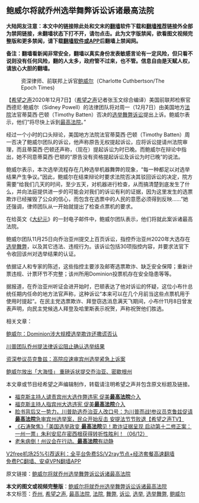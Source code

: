  <h2>鲍威尔将就乔州选举舞弊诉讼诉诸最高法院</h2> <p class="notice"><b>大陆网友注意：本文中的链接除此处和文末的<a href="https://github.com/bannedbook/fanqiang" >翻墙</a>软件下载和<a href="https://github.com/killgcd/justmysocks/blob/master/README.md">翻墙推荐</a>链接外全部为禁网链接，未翻墙状态下打不开，请勿点击。此为文字版禁闻，欲看图文视频完整版和更多禁闻，请下载<a href="https://github.com/bannedbook/fanqiang">翻墙软件或APP</a>后翻墙上禁闻网。</p><p>备注：翻墙看新闻非常安全，翻墙以真实身份发表敏感言论有一定风险，但只看不说则没有任何风险，翻的人太多，政府管不过来，也不管。信息自由是天赋人权，请放心大胆的翻墙。</b></p>  <div class="entry"> <figure><figcaption>资深律师、前联邦上诉官<a href="https://www.bannedbook.org/bnews/tag/%e9%b2%8d%e5%a8%81%e5%b0%94/" class="st_tag internal_tag" rel="tag" title="标签 鲍威尔 下的日志">鲍威尔</a>（Charlotte Cuthbertson/The Epoch Times)</figcaption></figure> <p>【<span class='wp_keywordlink_affiliate'><a href="https://www.soundofhope.org" title="希望之声" target="_blank">希望之声</a></span>2020年12月7日】（<a href="https://www.bannedbook.org/bnews/tag/%e5%b8%8c%e6%9c%9b%e4%b9%8b%e5%a3%b0/" class="st_tag internal_tag" rel="tag" title="标签 希望之声 下的日志">希望之声</a>记者张玉文综合编译）美国前联邦检察官西德尼·鲍威尔（Sidney Powell）的法律团队将对周一（12月7日）由美国地方<a href="https://www.bannedbook.org/bnews/tag/%e6%b3%95%e9%99%a2/" class="st_tag internal_tag" rel="tag" title="标签 法院 下的日志">法院</a>法官蒂莫西·巴顿（Timothy Batten）否决的<a href="https://www.bannedbook.org/bnews/tag/%e9%80%89%e4%b8%be/" class="st_tag internal_tag" rel="tag" title="标签 选举 下的日志">选举</a><a href="https://www.bannedbook.org/bnews/tag/%E8%88%9E%E5%BC%8A/" class="st_tag internal_tag" rel="tag" title="标签 舞弊 下的日志">舞弊</a><a href="https://www.bannedbook.org/bnews/tag/%E8%AF%89%E8%AE%BC/" class="st_tag internal_tag" rel="tag" title="标签 诉讼 下的日志">诉讼</a>提出上诉。鲍威尔表示，他们“将尽快上诉到<a href="https://www.bannedbook.org/bnews/tag/%e6%9c%80%e9%ab%98%e6%b3%95%e9%99%a2/" class="st_tag internal_tag" rel="tag" title="标签 最高法院 下的日志">最高法院</a>。”</p> <p>经过一个小时的口头辩论，美国地方法院法官蒂莫西·巴顿（Timothy Batten）周一否决了鲍威尔团队的诉讼，他声称原告无权提起诉讼，应将诉讼提请州法院审理，而且蒂莫西·巴顿还声称，（现在）提起诉讼为时已晚。而鲍威尔在辩论中指出，她不同意蒂莫西·巴顿的“原告没有资格提起诉讼及诉讼为时已晚”的说法。</p> <p>鲍威尔表示，本次选举流程存在几种选举机器舞弊的现象，“每一种都足以对选举结果产生争议。”因此，鲍威尔在结束辩论时要求法院否决其驳回诉讼的决定，院方需要“给我们几天的时间，至少五天，对机器进行检查，从而搞清楚到底发生了什么，并向法庭提供进一步的可能会对我们的诉讼有利的证据，因为这里发生的选票欺诈已经摧毁了公众的信心，而包含在选票中的人民的意愿必须得到反映……”她还强调，律师团队从一开始就提出了检查点票机的要求。</p>  <p>在给英文《<span class='wp_keywordlink_affiliate'><a href="http://www.epochtimes.com/" title="大纪元" target="_blank">大纪元</a></span>》的一封电子邮件中，鲍威尔团队表示，他们将就此案诉诸最高法院。</p> <p>鲍威尔团队11月25日向乔治亚州提交上百页诉讼，指控乔治亚州2020年大选存在<a href="https://www.bannedbook.org/bnews/tag/%E9%80%89%E4%B8%BE%E8%88%9E%E5%BC%8A/" class="st_tag internal_tag" rel="tag" title="标签 选举舞弊 下的日志">选举舞弊</a>，以及其它违法、违规行为。该诉讼包括30项指控内容，并要求法官下令收回该州对选举结果的认证。</p> <p>依据证人和专家的陈述，这些指控主要涉及邮寄选票欺诈、缺乏安全保障；重新计票违规、计票环节不完整；该州所用Dominion投票机存在安全隐患等等。</p>  <p>据报道，在乔治亚州听证会进开始时，巴顿表达了他对诉讼的怀疑，这位小布什总统任期内任命的地方法官声称，这种诉讼“本来可以在几个月前当这些点票机用于使用时提起”。在民主党选票欺诈、拜登窃选消息满天飞期间，小布什11月8日曾发表声明，向民主党候选人拜登及哈里斯表示祝贺，声称祝贺他们胜选。</p> <p>相关文章：</p> <p><a data-ctorig="https://www.soundofhope.org/post/449467" data-cturl="https://www.google.com/url?client=internal-element-cse&amp;cx=007749283119516952101:0iwnfnkwnek&amp;q=https://www.soundofhope.org/post/449467&amp;sa=U&amp;ved=2ahUKEwjBuvyoi73tAhXRqp4KHSvSAZMQFjAGegQIARAC&amp;usg=AOvVaw3CphVycBDmr0yn_LCZL49S" href="https://www.soundofhope.org/post/449467" target="_blank">鲍威尔：Dominion涉大规模选举欺诈还撒谎否认</a></p>  <p><a data-ctorig="https://www.soundofhope.org/post/450349" data-cturl="https://www.google.com/url?client=internal-element-cse&amp;cx=007749283119516952101:0iwnfnkwnek&amp;q=https://www.soundofhope.org/post/450349&amp;sa=U&amp;ved=2ahUKEwikioS1i73tAhVSqp4KHVrLAMIQFjAFegQIABAC&amp;usg=AOvVaw3GKC7jOyas0HKlq4eLFh50" href="https://www.soundofhope.org/post/450349" target="_blank">川普团队乔州提法律诉讼阻止确认选举结果</a></p> <p><a data-ctorig="https://www.soundofhope.org/post/449287" data-cturl="https://www.google.com/url?client=internal-element-cse&amp;cx=007749283119516952101:0iwnfnkwnek&amp;q=https://www.soundofhope.org/post/449287&amp;sa=U&amp;ved=2ahUKEwj6ganGi73tAhVIGDQIHdMbDOYQFjACegQICRAC&amp;usg=AOvVaw30QWZ-m__YuJPSGlL0w-_U" href="https://www.soundofhope.org/post/449287" target="_blank">资深参议员克鲁兹：高院应速审宾州选举紧急上诉案</a></p> <p><a data-ctorig="https://www.soundofhope.org/post/447106" data-cturl="https://www.google.com/url?client=internal-element-cse&amp;cx=007749283119516952101:0iwnfnkwnek&amp;q=https://www.soundofhope.org/post/447106&amp;sa=U&amp;ved=2ahUKEwiZ67mZi73tAhWVrp4KHeeQA2wQFjADegQICBAC&amp;usg=AOvVaw2nzLo7dy-_cULL2TOje_3P" href="https://www.soundofhope.org/post/447106" target="_blank">鲍威尔放出「大海怪」 重磅诉状提交乔治亚、密歇根州</a></p>  <p>本文章或节目经希望之声编辑制作，转载请注明希望之声并包含原文标题及链接。</p> <ul class='op-related-articles' title='相关阅读'> <li><a href='https://www.bannedbook.org/bnews/cnnews/20201208/1443837.html' target='_blank'>福克斯主持人谴责宾州大选作弊违宪 促美<b>最高法院</b>介入</a></li> <li><a href='https://www.bannedbook.org/bnews/comments/20201208/1443827.html' target='_blank'>福克斯主持人指宾州大选违宪 促美<b>最高法院</b>介入</a></li> <li><a href='https://www.bannedbook.org/bnews/cbnews/20201207/1443540.html' target='_blank'>脸书背后又一势力，川普助选乔治亚人改口号：为川普而战!参议员克鲁兹促请<b>最高法院</b>急审宾州选举案，民众开始反击 安提法节节败退【希望之声TV】</a></li> <li><a href='https://www.bannedbook.org/bnews/bannedvideo/20201207/1443480.html' target='_blank'>《石涛聚焦》「美国选举政变 <b>最高法院</b>见！欺诈证据呈现 启动第十二修正案：一州一票」朱利安尼在密西根获得转折性胜利！（06/12）</a></li> <li><a href='https://www.bannedbook.org/bnews/taiwannews/20201207/1443451.html' target='_blank'>老朱病倒！州议会在行动。<b>最高法院</b>有动静</a></li> </ul> <p class="texttj"> <a href="https://github.com/bannedbook/fanqiang/wiki/V2ray%E6%9C%BA%E5%9C%BA" target="_blank">V2free机场25%引荐返利：全平台免费SS/V2ray节点+经济套餐高速翻墙</a><br/> <a href="https://github.com/bannedbook/fanqiang/wiki/%E7%A6%81%E9%97%BB%E7%BD%91%E5%AE%89%E5%8D%93%E7%BF%BB%E5%A2%99%E6%96%B0%E9%97%BBAPP" target="_blank">免费PC翻墙、安卓VPN翻墙APP</a></p><p>原文链接：<a class="src_link"  href="https://www.soundofhope.org/post/451315" target="_blank">鲍威尔将就乔州选举舞弊诉讼诉诸最高法院</a></p><a name='sharetosocial'></a>       <div><b>本文的图文或视频完整版</b>：<a href='https://www.bannedbook.org/bnews/comments/20201208/1443908.html'>鲍威尔将就乔州选举舞弊诉讼诉诸最高法院</a></div>  </div><!--END ENTRY--> <div class="postfooter"> <div>本文标签：<a href="https://www.bannedbook.org/bnews/tag/%E4%B9%94%E5%B7%9E/" rel="tag">乔州</a>, <a href="https://www.bannedbook.org/bnews/tag/%e5%b8%8c%e6%9c%9b%e4%b9%8b%e5%a3%b0/" rel="tag">希望之声</a>, <a href="https://www.bannedbook.org/bnews/tag/%e6%9c%80%e9%ab%98%e6%b3%95%e9%99%a2/" rel="tag">最高法院</a>, <a href="https://www.bannedbook.org/bnews/tag/%e6%b3%95%e9%99%a2/" rel="tag">法院</a>, <a href="https://www.bannedbook.org/bnews/tag/%E8%88%9E%E5%BC%8A/" rel="tag">舞弊</a>, <a href="https://www.bannedbook.org/bnews/tag/%E8%AF%89%E8%AE%BC/" rel="tag">诉讼</a>, <a href="https://www.bannedbook.org/bnews/tag/%e9%80%89%e4%b8%be/" rel="tag">选举</a>, <a href="https://www.bannedbook.org/bnews/tag/%E9%80%89%E4%B8%BE%E8%88%9E%E5%BC%8A/" rel="tag">选举舞弊</a>, <a href="https://www.bannedbook.org/bnews/tag/%e9%b2%8d%e5%a8%81%e5%b0%94/" rel="tag">鲍威尔</a></div>  </div><!--END POSTFOOTER--> 
